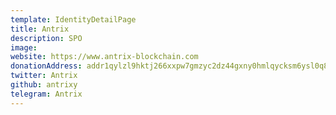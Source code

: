 ```yaml
---
template: IdentityDetailPage
title: Antrix
description: SPO
image: 
website: https://www.antrix-blockchain.com
donationAddress: addr1qylzl9hktj266xxpw7gmzyc2dz44gxny0hmlqycksm6ysl0q8cspgke7pe426k9p769zdjkxnhl2q8w4rumdekz9e54qsl03ke
twitter: Antrix
github: antrixy
telegram: Antrix
---
```



